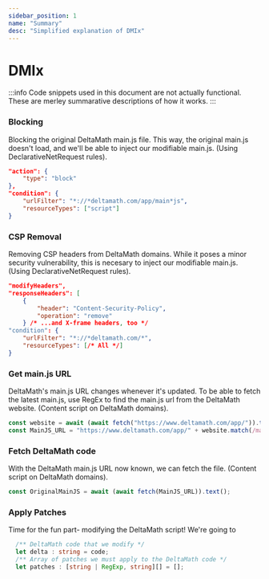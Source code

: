 ```yaml
---
sidebar_position: 1
name: "Summary"
desc: "Simplified explanation of DMIx"
---
```


# DMIx

:::info
Code snippets used in this document are not actually functional.
These are merley summarative descriptions of how it works.
:::


### Blocking
Blocking the original DeltaMath main.js file.
This way, the original main.js doesn't load, and we'll be able to inject our modifiable main.js.
(Using DeclarativeNetRequest rules).
```json
"action": {
    "type": "block"
},
"condition": {
    "urlFilter": "*://*deltamath.com/app/main*js",
    "resourceTypes": ["script"]
}
```

### CSP Removal
Removing CSP headers from DeltaMath domains.
While it poses a minor security vulnerability, this is necesary to inject our modifiable main.js.
(Using DeclarativeNetRequest rules).
```json
"modifyHeaders",
"responseHeaders": [
    {
        "header": "Content-Security-Policy",
        "operation": "remove"
    } /* ...and X-frame headers, too */
"condition": {
    "urlFilter": "*://*deltamath.com/*",
    "resourceTypes": [/* All */]
}
```

### Get main.js URL
DeltaMath's main.js URL changes whenever it's updated.
To be able to fetch the latest main.js, use RegEx to find the main.js url from the DeltaMath website.
(Content script on DeltaMath domains).
```js
const website = await (await fetch("https://www.deltamath.com/app/")).text();
const MainJS_URL = "https://www.deltamath.com/app/" + website.match(/main\..{0,40}\.js/);
```

### Fetch DeltaMath code
With the DeltaMath main.js URL now known, we can fetch the file.
(Content script on DeltaMath domains).
```js
const OriginalMainJS = await (await fetch(MainJS_URL)).text();
```

### Apply Patches 
Time for the fun part- modifying the DeltaMath script!
We're going to 
```ts
  /** DeltaMath code that we modify */
  let delta : string = code;
  /** Array of patches we must apply to the DeltaMath code */
  let patches : [string | RegExp, string][] = [];
```
